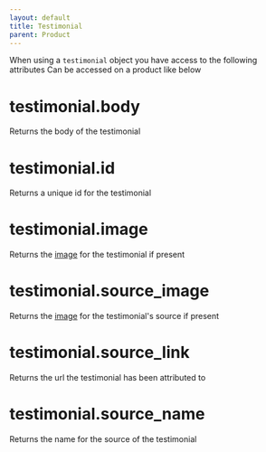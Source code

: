 ```yaml
---
layout: default
title: Testimonial
parent: Product
---
```


When using a `testimonial` object you have access to the following attributes
Can be accessed on a product like below

# testimonial.body

Returns the body of the testimonial

# testimonial.id

Returns a unique id for the testimonial

# testimonial.image

Returns the [image](undefined) for the testimonial if present

# testimonial.source_image

Returns the [image](undefined) for the testimonial's source if present

# testimonial.source_link

Returns the url the testimonial has been attributed to

# testimonial.source_name

Returns the name for the source of the testimonial

# 



